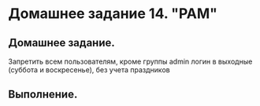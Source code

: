 # Домашнее задание 14. "PAM"

## Домашнее задание.

Запретить всем пользователям, кроме группы admin логин в выходные (суббота и воскресенье), без учета праздников

## Выполнение.

